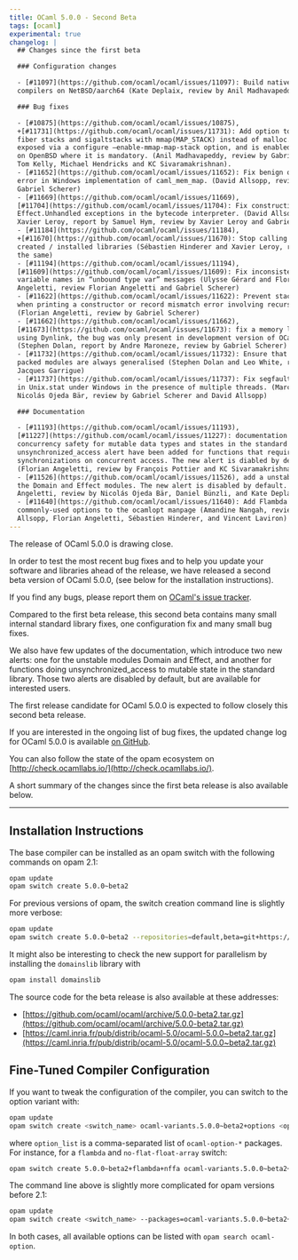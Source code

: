 ```yaml
---
title: OCaml 5.0.0 - Second Beta
tags: [ocaml]
experimental: true
changelog: |
  ## Changes since the first beta

  ### Configuration changes

  - [#11097](https://github.com/ocaml/ocaml/issues/11097): Build native-code
  compilers on NetBSD/aarch64 (Kate Deplaix, review by Anil Madhavapeddy)

  ### Bug fixes

  - [#10875](https://github.com/ocaml/ocaml/issues/10875),
  +[#11731](https://github.com/ocaml/ocaml/issues/11731): Add option to allocate
  fiber stacks and sigaltstacks with mmap(MAP_STACK) instead of malloc. This is
  exposed via a configure –enable-mmap-map-stack option, and is enabled by default
  on OpenBSD where it is mandatory. (Anil Madhavapeddy, review by Gabriel Scherer,
  Tom Kelly, Michael Hendricks and KC Sivaramakrishnan).
  - [#11652](https://github.com/ocaml/ocaml/issues/11652): Fix benign off-by-one
  error in Windows implementation of caml_mem_map. (David Allsopp, review by
  Gabriel Scherer)
  - [#11669](https://github.com/ocaml/ocaml/issues/11669),
  [#11704](https://github.com/ocaml/ocaml/issues/11704): Fix construction of
  Effect.Unhandled exceptions in the bytecode interpreter. (David Allsopp and
  Xavier Leroy, report by Samuel Hym, review by Xavier Leroy and Gabriel Scherer)
  - [#11184](https://github.com/ocaml/ocaml/issues/11184),
  +[#11670](https://github.com/ocaml/ocaml/issues/11670): Stop calling ranlib on
  created / installed libraries (Sébastien Hinderer and Xavier Leroy, review by
  the same)
  - [#11194](https://github.com/ocaml/ocaml/issues/11194),
  [#11609](https://github.com/ocaml/ocaml/issues/11609): Fix inconsistent type
  variable names in “unbound type var” messages (Ulysse Gérard and Florian
  Angeletti, review Florian Angeletti and Gabriel Scherer)
  - [#11622](https://github.com/ocaml/ocaml/issues/11622): Prevent stack overflow
  when printing a constructor or record mismatch error involving recursive types.
  (Florian Angeletti, review by Gabriel Scherer)
  - [#11662](https://github.com/ocaml/ocaml/issues/11662),
  [#11673](https://github.com/ocaml/ocaml/issues/11673): fix a memory leak when
  using Dynlink, the bug was only present in development version of OCaml 5.
  (Stephen Dolan, report by Andre Maroneze, review by Gabriel Scherer)
  - [#11732](https://github.com/ocaml/ocaml/issues/11732): Ensure that types from
  packed modules are always generalised (Stephen Dolan and Leo White, review by
  Jacques Garrigue)
  - [#11737](https://github.com/ocaml/ocaml/issues/11737): Fix segfault condition
  in Unix.stat under Windows in the presence of multiple threads. (Marc Lasson,
  Nicolás Ojeda Bär, review by Gabriel Scherer and David Allsopp)

  ### Documentation

  - [#11193](https://github.com/ocaml/ocaml/issues/11193),
  [#11227](https://github.com/ocaml/ocaml/issues/11227): documentation on
  concurrency safety for mutable data types and states in the standard library. A
  unsynchronized_access alert have been added for functions that require user
  synchronizations on concurrent access. The new alert is diabled by default.
  (Florian Angeletti, review by François Pottier and KC Sivaramakrishnan )
  - [#11526](https://github.com/ocaml/ocaml/issues/11526), add a unstable alert to
  the Domain and Effect modules. The new alert is disabled by default. (Florian
  Angeletti, review by Nicolás Ojeda Bär, Daniel Bünzli, and Kate Deplaix)
  - [#11640](https://github.com/ocaml/ocaml/issues/11640): Add Flambda
  commonly-used options to the ocamlopt manpage (Amandine Nangah, review by David
  Allsopp, Florian Angeletti, Sébastien Hinderer, and Vincent Laviron)
---
```


The release of OCaml 5.0.0 is drawing close.

In order to test the most recent bug fixes and to help you update your software
and libraries ahead of the release, we have released a second beta version of
OCaml 5.0.0, (see below for the installation instructions).

If you find any bugs, please report them on [OCaml's issue tracker](https://github.com/ocaml/ocaml/issues).

Compared to the first beta release, this second beta contains many small
internal standard library fixes, one configuration fix and many small bug fixes.

We also have few updates of the documentation, which introduce two new alerts:
one for the unstable modules Domain and Effect, and another for functions doing
unsynchronized_access to mutable state in the standard library. Those two alerts
are disabled by default, but are available for interested users.

The first release candidate for OCaml 5.0.0 is expected to follow closely this
second beta release.

If you are interested in the ongoing list of bug fixes, the updated change log
for OCaml 5.0.0 is available [on GitHub](https://github.com/ocaml/ocaml/blob/5.0/Changes).

You can also follow the state of the opam ecosystem on [http://check.ocamllabs.io/](http://check.ocamllabs.io/).

A short summary of the changes since the first beta release is also available below.

---
## Installation Instructions

The base compiler can be installed as an opam switch with the following commands
on opam 2.1:
```bash
opam update
opam switch create 5.0.0~beta2
```

For previous versions of opam, the switch creation command line is slightly more verbose:
```bash
opam update
opam switch create 5.0.0~beta2 --repositories=default,beta=git+https://github.com/ocaml/ocaml-beta-repository.git
```

It might also be interesting to check the new support for parallelism by installing
the `domainslib` library with
```bash
opam install domainslib
```

The source code for the beta release is also available at these addresses:

* [https://github.com/ocaml/ocaml/archive/5.0.0-beta2.tar.gz](https://github.com/ocaml/ocaml/archive/5.0.0-beta2.tar.gz)
* [https://caml.inria.fr/pub/distrib/ocaml-5.0/ocaml-5.0.0~beta2.tar.gz](https://caml.inria.fr/pub/distrib/ocaml-5.0/ocaml-5.0.0~beta2.tar.gz)

## Fine-Tuned Compiler Configuration

If you want to tweak the configuration of the compiler, you can switch to the option variant with:
```bash
opam update
opam switch create <switch_name> ocaml-variants.5.0.0~beta2+options <option_list>
```
where `option_list` is a comma-separated list of `ocaml-option-*` packages. For instance, for a `flambda` and `no-flat-float-array` switch:
```bash
opam switch create 5.0.0~beta2+flambda+nffa ocaml-variants.5.0.0~beta2+options ocaml-option-flambda ocaml-option-no-flat-float-array
```
The command line above is slightly more complicated for opam versions before 2.1:
```bash
opam update
opam switch create <switch_name> --packages=ocaml-variants.5.0.0~beta2+options,<option_list> --repositories=default,beta=git+https://github.com/ocaml/ocaml-beta-repository.git
```

In both cases, all available options can be listed with `opam search ocaml-option`.
